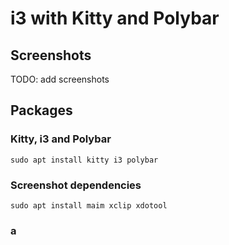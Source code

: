 # i3 with Kitty and Polybar

## Screenshots

TODO: add screenshots

## Packages

### Kitty, i3 and Polybar

    sudo apt install kitty i3 polybar

### Screenshot dependencies

    sudo apt install maim xclip xdotool

### a
